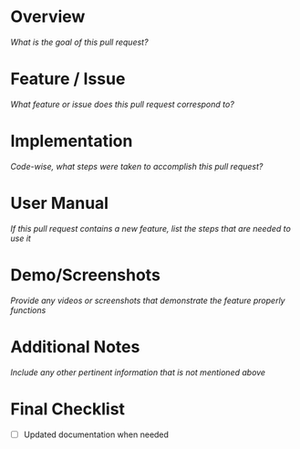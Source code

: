 # Overview
_What is the goal of this pull request?_

# Feature / Issue
_What feature or issue does this pull request correspond to?_

# Implementation
_Code-wise, what steps were taken to accomplish this pull request?_

# User Manual
_If this pull request contains a new feature, list the steps that are needed to use it_

# Demo/Screenshots
_Provide any videos or screenshots that demonstrate the feature properly functions_

# Additional Notes
_Include any other pertinent information that is not mentioned above_

# Final Checklist
- [ ] Updated documentation when needed
